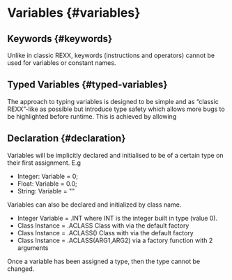 # Variables {#variables}

## **Keywords** {#keywords}

Unlike in classic REXX, keywords (instructions and operators) cannot be used for variables or constant names.

## **Typed Variables** {#typed-variables}

The approach to typing variables is designed to be simple and as “classic REXX”-like as possible but introduce type safety which allows more bugs to be highlighted before runtime. This is achieved by allowing 

## **Declaration** {#declaration}

Variables will be implicitly declared and initialised to be of a certain type on their first assignment. E.g

* Integer: Variable \= 0;  
* Float: Variable \= 0.0;  
* String: Variable \= ""

Variables can also be declared and initialized by class name.

* Integer Variable \= .INT where INT is the integer built in type (value 0).  
* Class Instance \= .ACLASS Class with via the default factory  
* Class Instance \= .ACLASS() Class with via the default factory  
* Class Instance \= .ACLASS(ARG1,ARG2) via a factory function with 2 arguments

Once a variable has been assigned a type, then the type cannot be changed.
